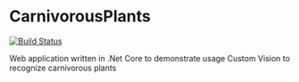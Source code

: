 # CarnivorousPlants
[![Build Status](https://dev.azure.com/bpelikan/CarnivorousPlants/_apis/build/status/CarnivorousPlants-CI?branchName=master)](https://dev.azure.com/bpelikan/CarnivorousPlants/_build/latest?definitionId=15&branchName=master)

Web application written in .Net Core to demonstrate usage Custom Vision to recognize carnivorous plants

